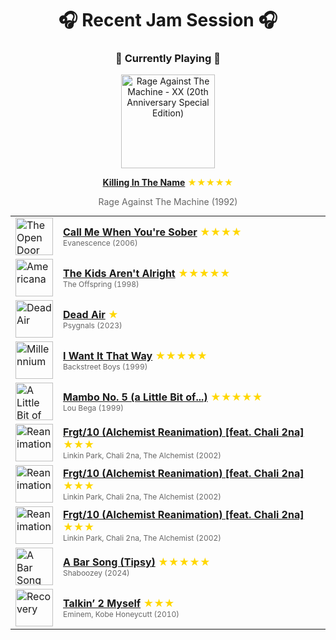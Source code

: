 <div align='center'>

# 🎧 Recent Jam Session 🎧

<h3>🎵 Currently Playing 🎵</h3>

<a href="https://open.spotify.com/track/59WN2psjkt1tyaxjspN8fp"><img src="https://i.scdn.co/image/ab67616d0000b27354ab617bc2d4974ab6ffbece" width="150" height="150" alt="Rage Against The Machine - XX (20th Anniversary Special Edition)" /></a>

<b><a href="https://open.spotify.com/track/59WN2psjkt1tyaxjspN8fp">Killing In The Name</a></b><span style="color: gold;"> ★★★★★</span>

<span style="color: #666;">Rage Against The Machine (1992)</span>

<table style='margin: 0 auto; max-width: 550px;'>
<tr>
<td width="60"><a href="https://open.spotify.com/track/663Karu2rvKLdnY0eo1n3M"><img src="https://i.scdn.co/image/ab67616d0000b2737b8aabae10ab5bbe7c7f11c5" width="60" height="60" alt="The Open Door" /></a></td>
<td><b><a href="https://open.spotify.com/track/663Karu2rvKLdnY0eo1n3M">Call Me When You're Sober</a></b> <span style="color: gold;"> ★★★★</span><br><span style="font-size: 12px; color: #666;">Evanescence (2006)</span></td>
</tr>
<tr>
<td width="60"><a href="https://open.spotify.com/track/4EchqUKQ3qAQuRNKmeIpnf"><img src="https://i.scdn.co/image/ab67616d0000b273cbd2ee7dff77bfb2b5f0af52" width="60" height="60" alt="Americana" /></a></td>
<td><b><a href="https://open.spotify.com/track/4EchqUKQ3qAQuRNKmeIpnf">The Kids Aren't Alright</a></b> <span style="color: gold;"> ★★★★★</span><br><span style="font-size: 12px; color: #666;">The Offspring (1998)</span></td>
</tr>
<tr>
<td width="60"><a href="https://open.spotify.com/track/4k87AXjXSNbDcNu9m0BgM3"><img src="https://i.scdn.co/image/ab67616d0000b273f68df0d2e33a7c96a30a7847" width="60" height="60" alt="Dead Air" /></a></td>
<td><b><a href="https://open.spotify.com/track/4k87AXjXSNbDcNu9m0BgM3">Dead Air</a></b> <span style="color: gold;"> ★</span><br><span style="font-size: 12px; color: #666;">Psygnals (2023)</span></td>
</tr>
<tr>
<td width="60"><a href="https://open.spotify.com/track/47BBI51FKFwOMlIiX6m8ya"><img src="https://i.scdn.co/image/ab67616d0000b2732160c02bc56f192df0f4986b" width="60" height="60" alt="Millennium" /></a></td>
<td><b><a href="https://open.spotify.com/track/47BBI51FKFwOMlIiX6m8ya">I Want It That Way</a></b> <span style="color: gold;"> ★★★★★</span><br><span style="font-size: 12px; color: #666;">Backstreet Boys (1999)</span></td>
</tr>
<tr>
<td width="60"><a href="https://open.spotify.com/track/6x4tKaOzfNJpEJHySoiJcs"><img src="https://i.scdn.co/image/ab67616d0000b273cf505191afa6a1978418fdf8" width="60" height="60" alt="A Little Bit of Mambo" /></a></td>
<td><b><a href="https://open.spotify.com/track/6x4tKaOzfNJpEJHySoiJcs">Mambo No. 5 (a Little Bit of...)</a></b> <span style="color: gold;"> ★★★★★</span><br><span style="font-size: 12px; color: #666;">Lou Bega (1999)</span></td>
</tr>
<tr>
<td width="60"><a href="https://open.spotify.com/track/74vx4esXPmbR3TFhqpOtyc"><img src="https://i.scdn.co/image/ab67616d0000b27391e2fd0e284ca923b8743b6a" width="60" height="60" alt="Reanimation" /></a></td>
<td><b><a href="https://open.spotify.com/track/74vx4esXPmbR3TFhqpOtyc">Frgt/10 (Alchemist Reanimation) [feat. Chali 2na]</a></b> <span style="color: gold;"> ★★★</span><br><span style="font-size: 12px; color: #666;">Linkin Park, Chali 2na, The Alchemist (2002)</span></td>
</tr>
<tr>
<td width="60"><a href="https://open.spotify.com/track/74vx4esXPmbR3TFhqpOtyc"><img src="https://i.scdn.co/image/ab67616d0000b27391e2fd0e284ca923b8743b6a" width="60" height="60" alt="Reanimation" /></a></td>
<td><b><a href="https://open.spotify.com/track/74vx4esXPmbR3TFhqpOtyc">Frgt/10 (Alchemist Reanimation) [feat. Chali 2na]</a></b> <span style="color: gold;"> ★★★</span><br><span style="font-size: 12px; color: #666;">Linkin Park, Chali 2na, The Alchemist (2002)</span></td>
</tr>
<tr>
<td width="60"><a href="https://open.spotify.com/track/74vx4esXPmbR3TFhqpOtyc"><img src="https://i.scdn.co/image/ab67616d0000b27391e2fd0e284ca923b8743b6a" width="60" height="60" alt="Reanimation" /></a></td>
<td><b><a href="https://open.spotify.com/track/74vx4esXPmbR3TFhqpOtyc">Frgt/10 (Alchemist Reanimation) [feat. Chali 2na]</a></b> <span style="color: gold;"> ★★★</span><br><span style="font-size: 12px; color: #666;">Linkin Park, Chali 2na, The Alchemist (2002)</span></td>
</tr>
<tr>
<td width="60"><a href="https://open.spotify.com/track/2FQrifJ1N335Ljm3TjTVVf"><img src="https://i.scdn.co/image/ab67616d0000b27380d86d636244b72a3a1eede2" width="60" height="60" alt="A Bar Song (Tipsy)" /></a></td>
<td><b><a href="https://open.spotify.com/track/2FQrifJ1N335Ljm3TjTVVf">A Bar Song (Tipsy)</a></b> <span style="color: gold;"> ★★★★★</span><br><span style="font-size: 12px; color: #666;">Shaboozey (2024)</span></td>
</tr>
<tr>
<td width="60"><a href="https://open.spotify.com/track/66h8hB4In6t725WtAPL23J"><img src="https://i.scdn.co/image/ab67616d0000b273c08d5fa5c0f1a834acef5100" width="60" height="60" alt="Recovery" /></a></td>
<td><b><a href="https://open.spotify.com/track/66h8hB4In6t725WtAPL23J">Talkin’ 2 Myself</a></b> <span style="color: gold;"> ★★★</span><br><span style="font-size: 12px; color: #666;">Eminem, Kobe Honeycutt (2010)</span></td>
</tr>
</table>
</div>

